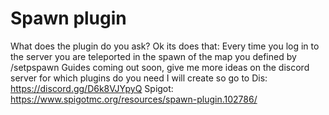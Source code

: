 # Spawn plugin
What does the plugin do you ask?
Ok its does that:
Every time you log in to the server you are teleported in the spawn of the map you defined by /setpspawn
Guides coming out soon, give me more ideas on the discord server for which plugins do you need I will create so go to Dis: https://discord.gg/D6k8VJYpyQ
Spigot: https://www.spigotmc.org/resources/spawn-plugin.102786/

